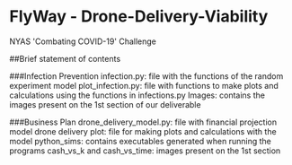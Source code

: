 # FlyWay - Drone-Delivery-Viability
NYAS 'Combating COVID-19' Challenge

##Brief statement of contents

###Infection Prevention
infection.py: file with the functions of the random experiment model
plot_infection.py: file with functions to make plots and calculations using the functions in infections.py
Images: contains the images present on the 1st section of our deliverable

###Business Plan
drone_delivery_model.py: file with financial projection model
drone delivery plot: file for making plots and calculations with the model
python_sims: contains executables generated when running the programs
cash_vs_k and cash_vs_time: images present on the 1st section
